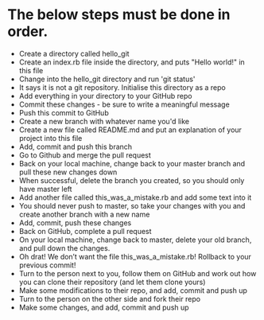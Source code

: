 # The below steps must be done in order.

- Create a directory called hello_git
- Create an index.rb file inside the directory, and puts "Hello world!" in this file
- Change into the hello_git directory and run 'git status'
- It says it is not a git repository. Initialise this directory as a repo
- Add everything in your directory to your GitHub repo
- Commit these changes - be sure to write a meaningful message
- Push this commit to GitHub
- Create a new branch with whatever name you'd like
- Create a new file called README.md and put an explanation of your project into this file
- Add, commit and push this branch
- Go to Github and merge the pull request
- Back on your local machine, change back to your master branch and pull these new changes down
- When successful, delete the branch you created, so you should only have master left
- Add another file called this_was_a_mistake.rb and add some text into it
- You should never push to master, so take your changes with you and create another branch with a new name
- Add, commit, push these changes
- Back on GitHub, complete a pull request
- On your local machine, change back to master, delete your old branch, and pull down the changes.
- Oh drat! We don’t want the file this_was_a_mistake.rb! Rollback to your previous commit!
- Turn to the person next to you, follow them on GitHub and work out how you can clone their repository (and let them clone yours)
- Make some modifications to their repo, and add, commit and push up
- Turn to the person on the other side and fork their repo
- Make some changes, and add, commit and push up
